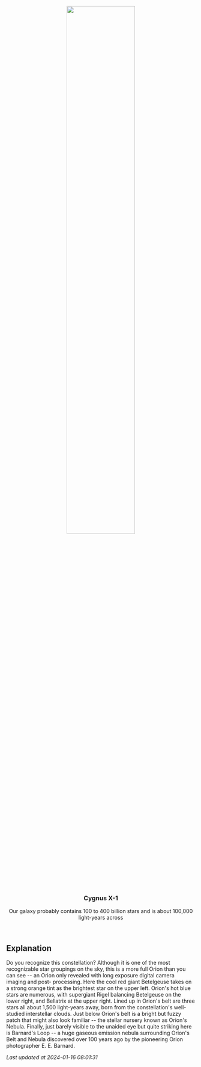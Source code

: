 <p align='center'>
    <img src='https://apod.nasa.gov/apod/image/2401/OrionMcc_Guzzini_960.jpg' width='60%' />
    <h3 align="center">Cygnus X-1</h3>
    <p align="center">Our galaxy probably contains 100 to 400 billion stars and is about 100,000 light-years across</p>
</p>
<br/>

Explanation
--
Do you recognize this constellation?  Although it is one of the most recognizable star groupings on the sky, this is a more full Orion than you can see -- an Orion only revealed with long exposure digital camera imaging and post- processing.  Here the cool red giant Betelgeuse takes on a strong orange tint as the brightest star on the upper left.  Orion's hot blue stars are numerous, with supergiant Rigel balancing Betelgeuse on the lower right, and Bellatrix at the upper right. Lined up in Orion's belt are three stars all about 1,500 light-years away, born from the constellation's well-studied interstellar clouds. Just below Orion's belt is a bright but fuzzy patch that might also look familiar -- the stellar nursery known as Orion's Nebula.  Finally, just barely visible to the unaided eye but quite striking here is Barnard's Loop -- a huge gaseous emission nebula surrounding Orion's Belt and Nebula discovered over 100 years ago by the pioneering Orion photographer E. E. Barnard.


*Last updated at 2024-01-16 08:01:31*
